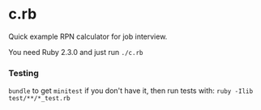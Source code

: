# c.rb

Quick example RPN calculator for job interview.

You need Ruby 2.3.0 and just run `./c.rb`

### Testing

`bundle` to get `minitest` if you don't have it, then run tests with: `ruby -Ilib test/**/*_test.rb`

